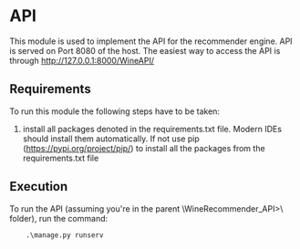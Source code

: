 # API

This module is used to implement the API for the recommender engine. API is served on Port 8080 of the host.
The easiest way to access the API is through <http://127.0.0.1:8000/WineAPI/>

## Requirements

To run this module the following steps have to be taken:

1. install all packages denoted in the requirements.txt file. Modern IDEs should install them automatically. If not use pip (https://pypi.org/project/pip/) to install all the packages from the requirements.txt file

## Execution

To run the API (assuming you're in the parent \WineRecommender_API>\ folder), run the command: <br>

        .\manage.py runserv

        
